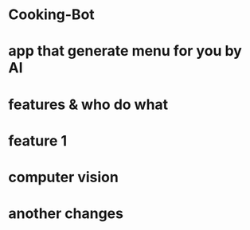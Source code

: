 # Cooking-Bot
# app that generate menu for you by AI

# features & who do what 
# feature 1
# computer vision

# another changes